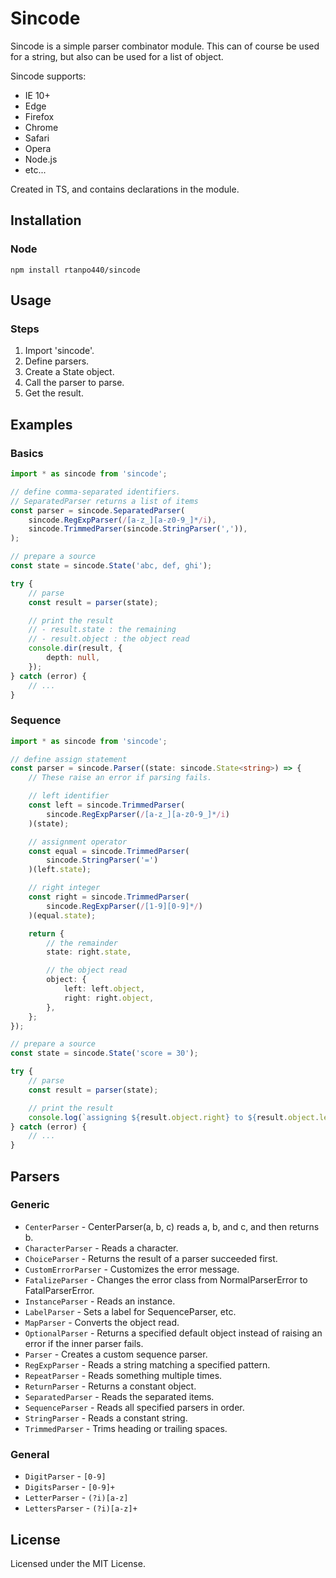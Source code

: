 # Sincode

Sincode is a simple parser combinator module.
This can of course be used for a string, but also can be used for a list of object.

Sincode supports:
- IE 10+
- Edge
- Firefox
- Chrome
- Safari
- Opera
- Node.js
- etc...

Created in TS, and contains declarations in the module.



## Installation


### Node

```
npm install rtanpo440/sincode
```



## Usage


### Steps

1. Import 'sincode'.
1. Define parsers.
1. Create a State object.
1. Call the parser to parse.
1. Get the result.


## Examples


### Basics

```ts
import * as sincode from 'sincode';

// define comma-separated identifiers.
// SeparatedParser returns a list of items
const parser = sincode.SeparatedParser(
    sincode.RegExpParser(/[a-z_][a-z0-9_]*/i),
    sincode.TrimmedParser(sincode.StringParser(',')),
);

// prepare a source
const state = sincode.State('abc, def, ghi');

try {
    // parse
    const result = parser(state);

    // print the result
    // - result.state : the remaining
    // - result.object : the object read
    console.dir(result, {
        depth: null,
    });
} catch (error) {
    // ...
}
```


### Sequence

```ts
import * as sincode from 'sincode';

// define assign statement
const parser = sincode.Parser((state: sincode.State<string>) => {
    // These raise an error if parsing fails.

    // left identifier
    const left = sincode.TrimmedParser(
        sincode.RegExpParser(/[a-z_][a-z0-9_]*/i)
    )(state);

    // assignment operator
    const equal = sincode.TrimmedParser(
        sincode.StringParser('=')
    )(left.state);

    // right integer
    const right = sincode.TrimmedParser(
        sincode.RegExpParser(/[1-9][0-9]*/)
    )(equal.state);

    return {
        // the remainder
        state: right.state,

        // the object read
        object: {
            left: left.object,
            right: right.object,
        },
    };
});

// prepare a source
const state = sincode.State('score = 30');

try {
    // parse
    const result = parser(state);

    // print the result
    console.log(`assigning ${result.object.right} to ${result.object.left}`);
} catch (error) {
    // ...
}
```



## Parsers

### Generic

- `CenterParser` - CenterParser(a, b, c) reads a, b, and c, and then returns b.
- `CharacterParser` - Reads a character.
- `ChoiceParser` - Returns the result of a parser succeeded first.
- `CustomErrorParser` - Customizes the error message.
- `FatalizeParser` - Changes the error class from NormalParserError to FatalParserError.
- `InstanceParser` - Reads an instance.
- `LabelParser` - Sets a label for SequenceParser, etc.
- `MapParser` - Converts the object read.
- `OptionalParser` - Returns a specified default object instead of raising an error if the inner parser fails.
- `Parser` - Creates a custom sequence parser.
- `RegExpParser` - Reads a string matching a specified pattern.
- `RepeatParser` - Reads something multiple times.
- `ReturnParser` - Returns a constant object.
- `SeparatedParser` - Reads the separated items.
- `SequenceParser` - Reads all specified parsers in order.
- `StringParser` - Reads a constant string.
- `TrimmedParser` - Trims heading or trailing spaces.

### General

- `DigitParser` - `[0-9]`
- `DigitsParser` - `[0-9]+`
- `LetterParser` - `(?i)[a-z]`
- `LettersParser` - `(?i)[a-z]+`


## License

Licensed under the MIT License.
